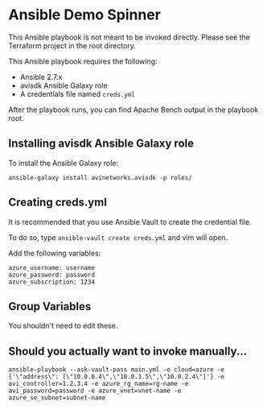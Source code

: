 # Ansible Demo Spinner
This Ansible playbook is not meant to be invoked directly. Please see the
Terraform project in the root directory.

This Ansible playbook requires the following:

* Ansible 2.7.x
* avisdk Ansible Galaxy role
* A credentials file named `creds.yml`

After the playbook runs, you can find Apache Bench output in the playbook root.

## Installing avisdk Ansible Galaxy role
To install the Ansible Galaxy role:

`ansible-galaxy install avinetworks.avisdk -p roles/`

## Creating creds.yml
It is recommended that you use Ansible Vault to create the credential file. 

To do so, type `ansible-vault create creds.yml` and vim will open.

Add the following variables:

```azure_tenant_name: tenant name
azure_username: username
azure_password: password
azure_subscription: 1234
```

## Group Variables
You shouldn't need to edit these.

## Should you actually want to invoke manually...
`ansible-playbook --ask-vault-pass main.yml -e cloud=azure -e {'\"address\": [\"10.0.0.4\",\"10.0.1.5\",\"10.0.2.4\"]'} -e avi_controller=1.2.3.4 -e azure_rg_name=rg-name -e avi_password=password -e azure_vnet=vnet-name -e azure_se_subnet=subnet-name`